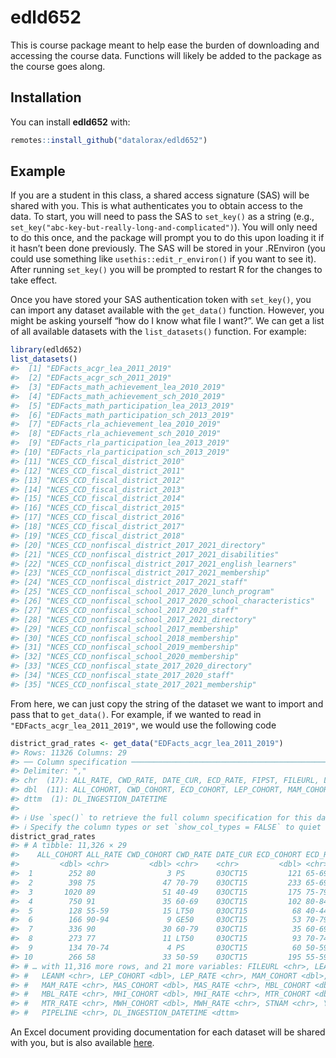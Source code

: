 
<!-- README.md is generated from README.Rmd. Please edit that file -->

# edld652

<!-- badges: start -->
<!-- badges: end -->

This is course package meant to help ease the burden of downloading and
accessing the course data. Functions will likely be added to the package
as the course goes along.

## Installation

You can install **edld652** with:

``` r
remotes::install_github("datalorax/edld652")
```

## Example

If you are a student in this class, a shared access signature (SAS) will
be shared with you. This is what authenticates you to obtain access to
the data. To start, you will need to pass the SAS to `set_key()` as a
string (e.g., `set_key("abc-key-but-really-long-and-complicated")`). You
will only need to do this once, and the package will prompt you to do
this upon loading it if it hasn’t been done previously. The SAS will be
stored in your .REnviron (you could use something like
`usethis::edit_r_environ()` if you want to see it). After running
`set_key()` you will be prompted to restart R for the changes to take
effect.

Once you have stored your SAS authentication token with `set_key()`, you
can import any dataset available with the `get_data()` function.
However, you might be asking yourself “how do I know what file I want?”.
We can get a list of all available datasets with the `list_datasets()`
function. For example:

``` r
library(edld652)
list_datasets()
#>  [1] "EDFacts_acgr_lea_2011_2019"                                
#>  [2] "EDFacts_acgr_sch_2011_2019"                                
#>  [3] "EDFacts_math_achievement_lea_2010_2019"                    
#>  [4] "EDFacts_math_achievement_sch_2010_2019"                    
#>  [5] "EDFacts_math_participation_lea_2013_2019"                  
#>  [6] "EDFacts_math_participation_sch_2013_2019"                  
#>  [7] "EDFacts_rla_achievement_lea_2010_2019"                     
#>  [8] "EDFacts_rla_achievement_sch_2010_2019"                     
#>  [9] "EDFacts_rla_participation_lea_2013_2019"                   
#> [10] "EDFacts_rla_participation_sch_2013_2019"                   
#> [11] "NCES_CCD_fiscal_district_2010"                             
#> [12] "NCES_CCD_fiscal_district_2011"                             
#> [13] "NCES_CCD_fiscal_district_2012"                             
#> [14] "NCES_CCD_fiscal_district_2013"                             
#> [15] "NCES_CCD_fiscal_district_2014"                             
#> [16] "NCES_CCD_fiscal_district_2015"                             
#> [17] "NCES_CCD_fiscal_district_2016"                             
#> [18] "NCES_CCD_fiscal_district_2017"                             
#> [19] "NCES_CCD_fiscal_district_2018"                             
#> [20] "NCES_CCD_nonfiscal_district_2017_2021_directory"           
#> [21] "NCES_CCD_nonfiscal_district_2017_2021_disabilities"        
#> [22] "NCES_CCD_nonfiscal_district_2017_2021_english_learners"    
#> [23] "NCES_CCD_nonfiscal_district_2017_2021_membership"          
#> [24] "NCES_CCD_nonfiscal_district_2017_2021_staff"               
#> [25] "NCES_CCD_nonfiscal_school_2017_2020_lunch_program"         
#> [26] "NCES_CCD_nonfiscal_school_2017_2020_school_characteristics"
#> [27] "NCES_CCD_nonfiscal_school_2017_2020_staff"                 
#> [28] "NCES_CCD_nonfiscal_school_2017_2021_directory"             
#> [29] "NCES_CCD_nonfiscal_school_2017_membership"                 
#> [30] "NCES_CCD_nonfiscal_school_2018_membership"                 
#> [31] "NCES_CCD_nonfiscal_school_2019_membership"                 
#> [32] "NCES_CCD_nonfiscal_school_2020_membership"                 
#> [33] "NCES_CCD_nonfiscal_state_2017_2020_directory"              
#> [34] "NCES_CCD_nonfiscal_state_2017_2020_staff"                  
#> [35] "NCES_CCD_nonfiscal_state_2017_2021_membership"
```

From here, we can just copy the string of the dataset we want to import
and pass that to `get_data()`. For example, if we wanted to read in
`"EDFacts_acgr_lea_2011_2019"`, we would use the following code

``` r
district_grad_rates <- get_data("EDFacts_acgr_lea_2011_2019")
#> Rows: 11326 Columns: 29
#> ── Column specification ────────────────────────────────────────────────────────
#> Delimiter: ","
#> chr  (17): ALL_RATE, CWD_RATE, DATE_CUR, ECD_RATE, FIPST, FILEURL, LEAID, LE...
#> dbl  (11): ALL_COHORT, CWD_COHORT, ECD_COHORT, LEP_COHORT, MAM_COHORT, MAS_C...
#> dttm  (1): DL_INGESTION_DATETIME
#> 
#> ℹ Use `spec()` to retrieve the full column specification for this data.
#> ℹ Specify the column types or set `show_col_types = FALSE` to quiet this message.
district_grad_rates
#> # A tibble: 11,326 × 29
#>    ALL_COHORT ALL_RATE CWD_COHORT CWD_RATE DATE_CUR ECD_COHORT ECD_RATE FIPST
#>         <dbl> <chr>         <dbl> <chr>    <chr>         <dbl> <chr>    <chr>
#>  1        252 80                3 PS       03OCT15         121 65-69    01   
#>  2        398 75               47 70-79    03OCT15         233 65-69    01   
#>  3       1020 89               51 40-49    03OCT15         175 75-79    01   
#>  4        750 91               35 60-69    03OCT15         102 80-84    01   
#>  5        128 55-59            15 LT50     03OCT15          68 40-44    01   
#>  6        166 90-94             9 GE50     03OCT15          53 70-79    01   
#>  7        336 90               30 60-79    03OCT15          35 60-69    01   
#>  8        273 77               11 LT50     03OCT15          93 70-74    01   
#>  9        134 70-74             4 PS       03OCT15          60 50-59    01   
#> 10        266 58               33 50-59    03OCT15         195 55-59    01   
#> # … with 11,316 more rows, and 21 more variables: FILEURL <chr>, LEAID <chr>,
#> #   LEANM <chr>, LEP_COHORT <dbl>, LEP_RATE <chr>, MAM_COHORT <dbl>,
#> #   MAM_RATE <chr>, MAS_COHORT <dbl>, MAS_RATE <chr>, MBL_COHORT <dbl>,
#> #   MBL_RATE <chr>, MHI_COHORT <dbl>, MHI_RATE <chr>, MTR_COHORT <dbl>,
#> #   MTR_RATE <chr>, MWH_COHORT <dbl>, MWH_RATE <chr>, STNAM <chr>, YEAR <dbl>,
#> #   PIPELINE <chr>, DL_INGESTION_DATETIME <dttm>
```

An Excel document providing documentation for each dataset will be
shared with you, but is also available
[here](https://github.com/uo-datasci-specialization/c2-dataviz-2022/raw/main/data/UO%20ED%20Data%20Share.xlsx).
